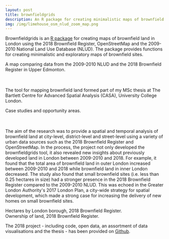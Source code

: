```yaml
---
layout: post
title: brownfieldgrids
description: An R package for creating minimalistic maps of brownfield land in London
img: /img/limehouse_osm_nlud_zoom_map.png
---
```


Brownfieldgrids is an <a href="https://github.com/lbuk/brownfieldgrids">R package</a> for creating maps of brownfield land in London using the 2018 Brownfield Register, OpenStreetMap and the 2009-2010 National Land Use Database (NLUD). The package provides functions for creating minimalistic and exploratory maps of brownfield sites.

<div class="col">
	<img class="col" src="{{ site.baseurl }}/img/register_nlud_upper_edmonton_leopoldroad.png" alt="" title=""/>
</div>

<div class="col three caption">
	A map comparing data from the 2009-2010 NLUD and the 2018 Brownfield Register in Upper Edmonton.
</div>

<br>
<br>

The tool for mapping brownfield land formed part of my MSc thesis at The Bartlett Centre for Advanced Spatial Analysis (CASA), University College London.

<div class="col">
	<img class="col" src="{{ site.baseurl }}/img/opportunity_areas_case_studies.png" alt="" title=""/>
</div>

<div class="col three caption">
	Case studies and opportunity areas.
</div>

<br>
<br>

The aim of the research was to provide a spatial and temporal analysis of brownfield land at city-level, district-level and street-level using a variety of urban data sources such as the 2018 Brownfield Register and OpenStreetMap. In the process, the project not only developed the brownfieldgrids tool, it also revealed new insights about previously developed land in London between 2009-2010 and 2018. For example, it found that the total area of brownfield land in outer London increased between 2009-2010 and 2018 while brownfield land in inner London decreased. The study also found that small brownfield sites (i.e. less than 0.25 hectares in size) had a stronger presence in the 2018 Brownfield Register compared to the 2009-2010 NLUD. This was echoed in the Greater London Authority's 2017 London Plan, a city-wide strategy for spatial development, which made a strong case for increasing the delivery of new homes on small brownfield sites.

<div class="col">
	<img class="col" src="{{ site.baseurl }}/img/br_hectares.jpg" alt="" title=""/>
</div>

<div class="col three caption">
	Hectares by London borough, 2018 Brownfield Register.
</div>

<div class="col">
	<img class="col" src="{{ site.baseurl }}/img/br_2018_land_ownership.png" alt="" title=""/>
</div>

<div class="col three caption">
	Ownership of land, 2018 Brownfield Register.
</div>

The 2018 project - including code, open data, an assortment of data visualisations and the thesis - has been provided on <a href="https://github.com/lbuk/masters_dissertation">Github</a>.
